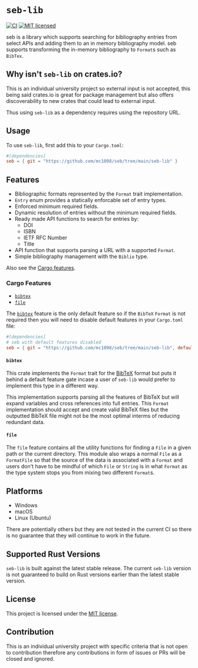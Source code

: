 # `seb-lib`

[![CI](https://github.com/mc1098/seb/actions/workflows/ci.yml/badge.svg)](https://github.com/mc1098/seb/actions/workflows/ci.yml)
[![MIT licensed][mit-badge]][mit-url]

[mit-badge]: https://img.shields.io/badge/license-MIT-blue.svg
[mit-url]: ../LICENSE

seb is a library which supports searching for bibliography entries from select APIs
and adding them to an in memory bibliography model. seb supports transforming the in-memory
bibliography to `Format`s such as `BibTex`.

## Why isn't `seb-lib` on crates.io? 

This is an individual university project so external input is not accepted, this being said crates.io
is great for package management but also offers discoverability to new crates that could lead to
external input.

Thus using `seb-lib` as a dependency requires using the repository URL.

## Usage

To use `seb-lib`, first add this to your `Cargo.toml`:

```toml
#[dependencies]
seb = { git = "https://github.com/mc1098/seb/tree/main/seb-lib" }
```

## Features

- Bibliographic formats represented by the `Format` trait implementation.
- `Entry` enum provides a statically enforcable set of entry types.
- Enforced minimum required fields.
- Dynamic resolution of entries without the minimum required fields.
- Ready made API functions to search for entries by:
  - DOI
  - ISBN
  - IETF RFC Number
  - Title
- API function that supports parsing a URL with a supported `Format`.
- Simple bibliography management with the `Biblio` type.

Also see the [Cargo features](#cargo-features).


### Cargo Features

- [`bibtex`]
- [`file`]

The [`bibtex`] feature is the only default feature so if the `BibTeX` `Format` is not required then
you will need to disable default features in your `Cargo.toml` file:

```toml
#[dependencies]
# seb with default features disabled
seb = { git = "https://github.com/mc1098/seb/tree/main/seb-lib", default-feature = false }
```

[`bibtex`]: #bibtex
[`file`]: #file

#### `bibtex`

This crate implements the `Format` trait for the [BibTeX] format but puts it behind a default feature
gate incase a user of `seb-lib` would prefer to implement this type in a different way.

This implementation supports parsing all the features of BibTeX but will expand variables and cross
references into full entries. This `Format` implementation should accept and create valid BibTeX files
but the outputted BibTeX file might not be the most optimal interms of reducing redundant data.

[BibTeX]: http://www.bibtex.org/

#### `file`

The `file` feature contains all the utility functions for finding a `File` in a given path or the current
directory. This module also wraps a normal `File` as a `FormatFile` so that the source of the data is
associated with a `Format` and users don't have to be mindful of which `File` or `String` is in what `Format`
as the type system stops you from mixing two different `Format`s.

## Platforms

- Windows
- macOS
- Linux (Ubuntu)

There are potentially others but they are not tested in the current CI so there is no guarantee that
they will continue to work in the future.

## Supported Rust Versions

`seb-lib` is built against the latest stable release. The current `seb-lib` version is not guaranteed to build on
Rust versions earlier than the latest stable version.

## License 

This project is licensed under the [MIT license].

[MIT license]: https://github.com/mc1098/seb/blob/main/LICENSE

## Contribution

This is an individual university project with specific criteria that is not open to contribution therefore
any contributions in form of issues or PRs will be closed and ignored.
